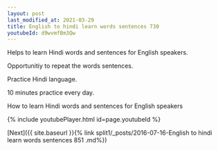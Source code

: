 ```yaml
---
layout: post
last_modified_at: 2021-03-29
title: English to hindi learn words sentences 730 
youtubeId: d9wvmfBm3Qw
---
```

 
 
Helps to learn Hindi words and sentences for English speakers.

Opportunitiy to repeat the words sentences. 

Practice Hindi language. 
 
10 minutes practice every day. 
 
How to learn Hindi words and sentences for English speakers 
 
{% include youtubePlayer.html id=page.youtubeId %}
 
 
[Next]({{ site.baseurl }}{% link  split1/_posts/2016-07-16-English to hindi learn words sentences 851 .md%})
 

